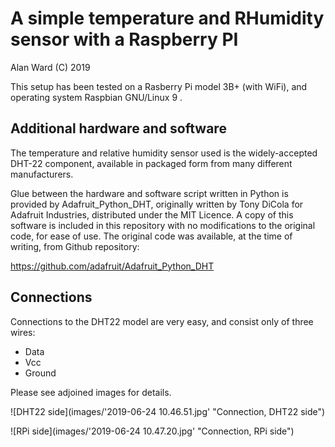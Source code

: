 
# A simple temperature and RHumidity sensor with a Raspberry PI
Alan Ward (C) 2019



This setup has been tested on a Rasberry Pi model 3B+ (with WiFi), 
and operating system Raspbian GNU/Linux 9 .

## Additional hardware and software

The temperature and relative humidity sensor used is the widely-accepted 
DHT-22 component, available in packaged form from many different manufacturers.
 
Glue between the hardware and software script written in Python is 
provided by Adafruit_Python_DHT, originally written by Tony DiCola for 
Adafruit Industries, distributed under the MIT Licence. A copy of this software 
is included in this repository with no modifications to the original 
code, for ease of use. The original code was available, at the time of writing, 
from Github repository:

https://github.com/adafruit/Adafruit_Python_DHT 


## Connections

Connections to the DHT22 model are very easy, and consist only of 
three wires:

- Data
- Vcc
- Ground

Please see adjoined images for details.

![DHT22 side](images/'2019-06-24 10.46.51.jpg' "Connection, DHT22 side")

![RPi side](images/'2019-06-24 10.47.20.jpg' "Connection, RPi side")


